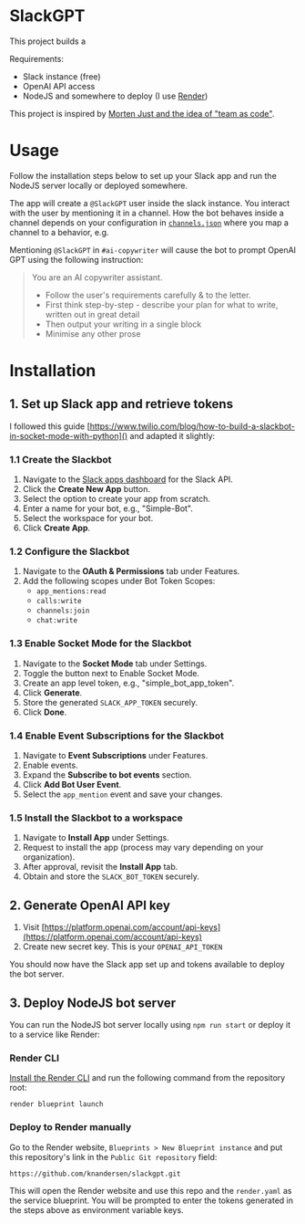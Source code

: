 # SlackGPT

This project builds a

Requirements:

- Slack instance (free)
- OpenAI API access
- NodeJS and somewhere to deploy (I use [Render](http://render.com))

This project is inspired by
[Morten Just and the idea of "team as code"](https://twitter.com/mortenjust/status/1638068433127366657).

# Usage

Follow the installation steps below to set up your Slack app and run the NodeJS
server locally or deployed somewhere.

The app will create a `@SlackGPT` user inside the slack instance. You interact
with the user by mentioning it in a channel. How the bot behaves inside a
channel depends on your configuration in [`channels.json`](/channels.json) where
you map a channel to a behavior, e.g.

Mentioning `@SlackGPT` in `#ai-copywriter` will cause the bot to prompt OpenAI
GPT using the following instruction:

> You are an AI copywriter assistant.
>
> - Follow the user's requirements carefully & to the letter.
> - First think step-by-step - describe your plan for what to write, written out
  > in great detail
> - Then output your writing in a single block
> - Minimise any other prose

# Installation

## 1. Set up Slack app and retrieve tokens

I followed this guide
[https://www.twilio.com/blog/how-to-build-a-slackbot-in-socket-mode-with-python]()
and adapted it slightly:

### 1.1 Create the Slackbot

1. Navigate to the [Slack apps dashboard](https://api.slack.com/apps) for the
   Slack API.
2. Click the **Create New App** button.
3. Select the option to create your app from scratch.
4. Enter a name for your bot, e.g., "Simple-Bot".
5. Select the workspace for your bot.
6. Click **Create App**.

### 1.2 Configure the Slackbot

1. Navigate to the **OAuth & Permissions** tab under Features.
2. Add the following scopes under Bot Token Scopes:
   - `app_mentions:read`
   - `calls:write`
   - `channels:join`
   - `chat:write`

### 1.3 Enable Socket Mode for the Slackbot

1. Navigate to the **Socket Mode** tab under Settings.
2. Toggle the button next to Enable Socket Mode.
3. Create an app level token, e.g., "simple_bot_app_token".
4. Click **Generate**.
5. Store the generated `SLACK_APP_TOKEN` securely.
6. Click **Done**.

### 1.4 Enable Event Subscriptions for the Slackbot

1. Navigate to **Event Subscriptions** under Features.
2. Enable events.
3. Expand the **Subscribe to bot events** section.
4. Click **Add Bot User Event**.
5. Select the `app_mention` event and save your changes.

### 1.5 Install the Slackbot to a workspace

1. Navigate to **Install App** under Settings.
2. Request to install the app (process may vary depending on your organization).
3. After approval, revisit the **Install App** tab.
4. Obtain and store the `SLACK_BOT_TOKEN` securely.

## 2. Generate OpenAI API key

1. Visit
   [https://platform.openai.com/account/api-keys](https://platform.openai.com/account/api-keys)
2. Create new secret key. This is your `OPENAI_API_TOKEN`

You should now have the Slack app set up and tokens available to deploy the bot
server.

## 3. Deploy NodeJS bot server

You can run the NodeJS bot server locally using `npm run start` or deploy it to
a service like Render:

### Render CLI

[Install the Render CLI](https://render.com/docs/cli) and run the following
command from the repository root:

`render blueprint launch`

### Deploy to Render manually

Go to the Render website, `Blueprints > New Blueprint instance` and put this
repository's link in the `Public Git repository` field:

`https://github.com/knandersen/slackgpt.git`

This will open the Render website and use this repo and the `render.yaml` as the
service blueprint. You will be prompted to enter the tokens generated in the
steps above as environment variable keys.
